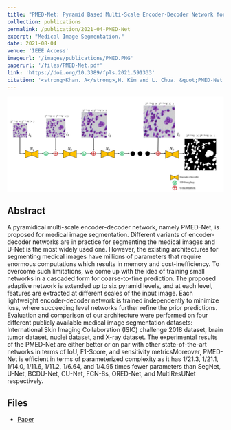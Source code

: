 ```yaml
---
title: "PMED-Net: Pyramid Based Multi-Scale Encoder-Decoder Network for Medical Image Segmentation"
collection: publications
permalink: /publication/2021-04-PMED-Net
excerpt: "Medical Image Segmentation."
date: 2021-08-04
venue: 'IEEE Access'
imageurl: '/images/publications/PMED.PNG'
paperurl: '/files/PMED-Net.pdf'
link: 'https://doi.org/10.3389/fpls.2021.591333'
citation: '<strong>Khan. A</strong>,H. Kim and L. Chua. &quot;PMED-Net: Pyramid Based Multi-Scale Encoder-Decoder Network for Medical Image Segmentation.&quot; <i> IEEE Access , 2021</i>(9). doi:10.3389/fpls.2021.591333'
---
```



<center><img src = '/images/publications/PMED.PNG'></center>

## Abstract
A pyramidical multi-scale encoder-decoder network, namely PMED-Net, is proposed for medical image segmentation. Different variants of encoder-decoder networks are in practice for segmenting the medical images and U-Net is the most widely used one. However, the existing architectures for segmenting medical images have millions of parameters that require enormous computations which results in memory and cost-inefficiency. To overcome such limitations, we come up with the idea of training small networks in
a cascaded form for coarse-to-fine prediction. The proposed adaptive network is extended up to six pyramid levels, and at each level, features are extracted at different scales of the input image. Each lightweight encoder-decoder network is trained independently to minimize loss, where succeeding level networks further refine the prior predictions. Evaluation and comparison of our architecture were performed on four different publicly available medical image segmentation datasets: International Skin Imaging Collaboration (ISIC) challenge 2018 dataset, brain tumor dataset, nuclei dataset, and X-ray dataset. The experimental results of the PMED-Net are either better or on par with other state-of-the-art networks in terms of IoU, F1-Score, and sensitivity metricsMoreover, PMED-Net is efficient in terms of parameterized complexity as it has 1/21.3, 1/21.1, 1/14.0, 1/11.6, 1/11.2, 1/6.64, and 1/4.95 times fewer parameters than SegNet, U-Net, BCDU-Net, CU-Net, FCN-8s, ORED-Net, and MultiResUNet respectively. 

## Files
- [Paper](/files/PMED-Net.pdf)
